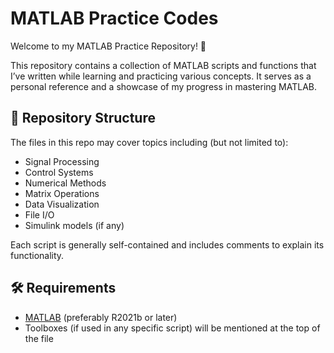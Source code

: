 # MATLAB Practice Codes

Welcome to my MATLAB Practice Repository! 🎯

This repository contains a collection of MATLAB scripts and functions that I’ve written while learning and practicing various concepts. It serves as a personal reference and a showcase of my progress in mastering MATLAB.

## 📁 Repository Structure

The files in this repo may cover topics including (but not limited to):

- Signal Processing
- Control Systems
- Numerical Methods
- Matrix Operations
- Data Visualization
- File I/O
- Simulink models (if any)

Each script is generally self-contained and includes comments to explain its functionality.

## 🛠 Requirements

- [MATLAB](https://www.mathworks.com/products/matlab.html) (preferably R2021b or later)
- Toolboxes (if used in any specific script) will be mentioned at the top of the file

